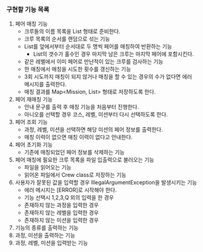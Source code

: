 ### 구현할 기능 목록
1. 페어 매칭 기능
   - 크루들의 이름 목록을 List<String> 형태로 준비한다.
   - 크루 목록의 순서를 랜덤으로 섞는 기능
   - List를 앞에서부터 순서대로 두 명씩 페어를 매칭하여 반환하는 기능
     - List의 갯수가 홀수인 경우 마지막 남은 크루는 마지막 페어에 포함시킨다.
   - 같은 레벨에서 이미 페어로 만난적이 있는 크루를 검사하는 기능
   - 한 매칭에서 매칭을 시도한 횟수를 갱신하는 기능
   - 3회 시도까지 매칭이 되지 않거나 매칭을 할 수 있는 경우의 수가 없다면 에러 메시지를 출력한다.
   - 매칭 결과를 Map<Mission, List<String>> 형태로 저장하도록 한다.
2. 페어 재매칭 기능
   - 안내 문구를 출력 후 매칭 기능을 처음부터 진행한다.
   - 아니오를 선택할 경우 코스, 레벨, 미션부터 다시 선택하도록 한다.
3. 페어 조회 기능
   - 과정, 레벨, 미션을 선택하면 해당 미션의 페어 정보를 출력한다.
   - 매칭 이력이 없으면 매칭 이력이 없다고 안내한다.
4. 페어 초기화 기능
   - 기존에 매칭되었던 페어 정보를 삭제하는 기능
5. 페어 매칭에 필요한 크루 목록을 파일 입출력으로 불러오는 기능
   - 파일을 읽어오는 기능
   - 읽어온 파일에서 Crew class로 저장하는 기능
6. 사용자가 잘못된 값을 입력할 경우 IllegalArgumentException을 발생시키는 기능
   - 에러 메시지는 [ERROR]로 시작해야 한다.
   - 기능 선택시 1,2,3,Q 외의 입력을 한 경우
   - 존재하지 않는 과정을 입력한 경우
   - 존재하지 않는 레벨을 입력한 경우
   - 존재하지 않는 미션을 입력한 경우
7. 기능의 종류를 출력하는 기능
8. 과정, 미션을 출력하는 기능
9. 과정, 레벨, 미션을 입력받는 기능